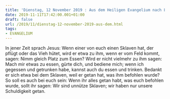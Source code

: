 ```yaml
---
title: 'Dienstag, 12 November 2019 : Aus dem Heiligen Evangelium nach Lukas - Lk 17,7-10.'
date: 2019-11-11T17:42:00.001+01:00
draft: false
url: /2019/11/dienstag-12-november-2019-aus-dem.html
tags: 
- EVANGELIUM
---
```


In jener Zeit sprach Jesus: Wenn einer von euch einen Sklaven hat, der pflügt oder das Vieh hütet, wird er etwa zu ihm, wenn er vom Feld kommt, sagen: Nimm gleich Platz zum Essen? Wird er nicht vielmehr zu ihm sagen: Mach mir etwas zu essen, gürte dich, und bediene mich; wenn ich gegessen und getrunken habe, kannst auch du essen und trinken. Bedankt er sich etwa bei dem Sklaven, weil er getan hat, was ihm befohlen wurde? So soll es auch bei euch sein: Wenn ihr alles getan habt, was euch befohlen wurde, sollt ihr sagen: Wir sind unnütze Sklaven; wir haben nur unsere Schuldigkeit getan.